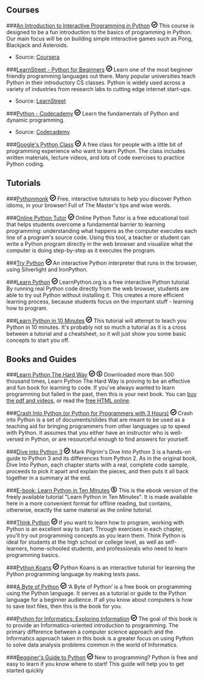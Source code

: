 Courses
-------

###[An Introduction to Interactive Programming in Python](https://www.coursera.org/course/interactivepython) ![Free](/images/free.png)
This course is designed to be a fun introduction to the basics of programming in Python. Our main focus will be on building simple interactive games such as Pong, Blackjack and Asteroids.

- Source: [Coursera](https://www.coursera.org/)

###[LearnStreet - Python for Beginners](http://www.learnstreet.com/lessons/study/python) ![Free](/images/free.png)
Learn one of the most beginner friendly programming languages out there. Many popular universities teach Python in their introductory CS classes. Python is widely used across a variety of industries from research labs to cutting edge internet start-ups.

- Source: [LearnStreet](http://www.learnstreet.com/)

###[Python - Codecademy](http://www.codecademy.com/tracks/python) ![Free](/images/free.png)
Learn the fundamentals of Python and dynamic programming.

- Source: [Codecademy](http://www.codecademy.com/)


###[Google's Python Class](https://developers.google.com/edu/python/) ![Free](/images/free.png)
A free class for people with a little bit of programming experience who want to learn Python. The class includes written materials, lecture videos, and lots of code exercises to practice Python coding.

Tutorials
---------

###[Pythonmonk](http://pythonmonk.com/) ![Free](/images/free.png)
Free, interactive tutorials to help you discover Python idioms, in your browser! Full of The Master's tips and wise words.

###[Online Python Tutor](http://www.pythontutor.com/) ![Free](/images/free.png)
Online Python Tutor is a free educational tool that helps students overcome a fundamental barrier to learning programming: understanding what happens as the computer executes each line of a program's source code. Using this tool, a teacher or student can write a Python program directly in the web browser and visualize what the computer is doing step-by-step as it executes the program.

###[Try Python](http://www.trypython.org/) ![Free](/images/free.png)
An interactive Python interpreter that runs in the browser, using Silverlight and IronPython.

###[Learn Python](http://www.learnpython.org/) ![Free](/images/free.png)
LearnPython.org is a free interactive Python tutorial. By running real Python code directly from the web browser, students are able to try out Python without installing it. This creates a more efficient learning process, because students focus on the important stuff - learning how to program.

###[Learn Python in 10 Minutes](http://www.korokithakis.net/tutorials/python/) ![Free](/images/free.png)
This tutorial will attempt to teach you Python in 10 minutes. It's probably not so much a tutorial as it is a cross between a tutorial and a cheatsheet, so it will just show you some basic concepts to start you off.

Books and Guides
----------------

###[Learn Python The Hard Way](http://learnpythonthehardway.org/) ![Free](/images/free.png) ![Paid](/images/paid.png)
Downloaded more than 500 thousand times, Learn Python The Hard Way is proving to be an effective and fun book for learning to code. If you've always wanted to learn programming but failed in the past, then this is your next book. You can [buy the pdf and videos](https://inculcate.me/school/courses/2/), or read the [free HTML online](http://learnpythonthehardway.org/book/).

###[Crash Into Python (or Python for Programmers with 3 Hours)](http://stephensugden.com/crash_into_python/) ![Free](/images/free.png)
Crash into Python is a set of documents/slides that are meant to be used as a teaching aid for bringing programmers from other languages up to speed with Python. It assumes that you either have an instructor who is well-versed in Python, or are resourceful enough to find answers for yourself.

###[Dive into Python 3](http://getpython3.com/diveintopython3/) ![Free](/images/free.png)
Mark Pilgrim's Dive Into Python 3 is a hands-on guide to Python 3 and its differences from Python 2. As in the original book, Dive Into Python, each chapter starts with a real, complete code sample, proceeds to pick it apart and explain the pieces, and then puts it all back together in a summary at the end.

###[E-book: Learn Python in Ten Minutes](https://leanpub.com/learn-python) ![Paid](/images/paid.png)
This is the ebook version of the freely available tutorial "Learn Python in Ten Minutes". It is made available here in a more convenient format for offline reading, but contains, otherwise, exactly the same material as the online tutorial.

###[Think Python](http://greenteapress.com/thinkpython/html/index.html) ![Free](/images/free.png)
If you want to learn how to program, working with Python is an excellent way to start.
Through exercises in each chapter, you’ll try out programming concepts as you learn them. Think Python is ideal for students at the high school or college level, as well as self-learners, home-schooled students, and professionals who need to learn programming basics.

###[Python Koans](https://github.com/gregmalcolm/python_koans) ![Free](/images/free.png)
Python Koans is an interactive tutorial for learning the Python programming language by making tests pass.

###[A Byte of Python](http://swaroopch.com/notes/Python/) ![Free](/images/free.png)
‘A Byte of Python’ is a free book on programming using the Python language. It serves as a tutorial or guide to the Python language for a beginner audience. If all you know about computers is how to save text files, then this is the book for you.

###[Python for Informatics: Exploring Information](http://www.pythonlearn.com/book.php) ![Free](/images/free.png)
The goal of this book is to provide an Informatics-oriented introduction to programming. The primary difference between a computer science approach and the Informatics approach taken in this book is a greater focus on using Python to solve data analysis problems common in the world of Informatics.

###[Begginer's Guide to Python](http://wiki.python.org/moin/BeginnersGuide) ![Free](/images/free.png)
New to programming? Python is free and easy to learn if you know where to start! This guide will help you to get started quickly
